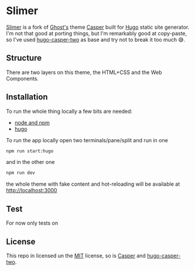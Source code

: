 # Slimer

[Slimer](https://en.wikipedia.org/wiki/Slimer) is a fork of [Ghost's](https://ghost.org/) theme [Casper](https://github.com/TryGhost/Casper) built for [Hugo](http://gohugo.io) static site generator. I'm not that good at porting things, but I'm remarkably good at copy-paste, so I've used [hugo-casper-two](https://github.com/eueung/hugo-casper-two) as base and try not to break it too much 😅.

## Structure

There are two layers on this theme, the HTML+CSS and the Web Components.


## Installation

To run the whole thing locally a few bits are needed:
- [node and npm](https://github.com/creationix/nvm) 
- [hugo](https://gohugo.io/)

To run the app locally open two terminals/pane/split and run in one

```sh
npm run start:hugo
```

and in the other one

```sh
npm run dev 
```

the whole theme with fake content and hot-reloading will be available at [ http://localhost:3000 ](http://localhost:3000)

## Test

For now only tests on

## License 
This repo in licensed un the [MIT](./LICENSE) license, so is [Casper](https://github.com/TryGhost/Casper/blob/master/LICENSE) and [hugo-casper-two](https://github.com/eueung/hugo-casper-two/blob/master/LICENSE.md).
